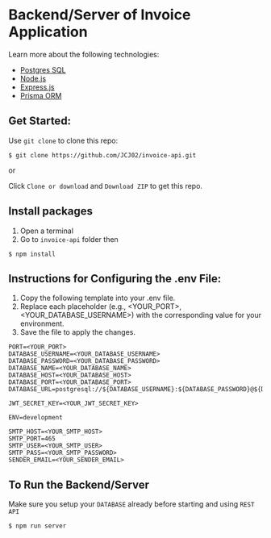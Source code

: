 # Backend/Server of Invoice Application

Learn more about the following technologies:

- [Postgres SQL](https://www.postgresql.org/docs/current/)
- [Node.js](https://nodejs.org/docs/latest/api/)
- [Express.js](https://expressjs.com/)
- [Prisma ORM](https://www.prisma.io/docs/orm)

## Get Started:

Use `git clone` to clone this repo:

```console
$ git clone https://github.com/JCJ02/invoice-api.git
```

or

Click `Clone or download` and `Download ZIP` to get this repo.

## Install packages

1. Open a terminal
2. Go to `invoice-api` folder then

```console
$ npm install
```

## Instructions for Configuring the .env File:

1. Copy the following template into your .env file.
2. Replace each placeholder (e.g., <YOUR_PORT>, <YOUR_DATABASE_USERNAME>) with the corresponding value for your environment.
3. Save the file to apply the changes.

```console
PORT=<YOUR_PORT>
DATABASE_USERNAME=<YOUR_DATABASE_USERNAME>
DATABASE_PASSWORD=<YOUR_DATABASE_PASSWORD>
DATABASE_NAME=<YOUR_DATABASE_NAME>
DATABASE_HOST=<YOUR_DATABASE_HOST>
DATABASE_PORT=<YOUR_DATABASE_PORT>
DATABASE_URL=postgresql://${DATABASE_USERNAME}:${DATABASE_PASSWORD}@${DATABASE_HOST}:${DATABASE_PORT}/${DATABASE_NAME}

JWT_SECRET_KEY=<YOUR_JWT_SECRET_KEY>

ENV=development

SMTP_HOST=<YOUR_SMTP_HOST>
SMTP_PORT=465
SMTP_USER=<YOUR_SMTP_USER>
SMTP_PASS=<YOUR_SMTP_PASSWORD>
SENDER_EMAIL=<YOUR_SENDER_EMAIL>
```

## To Run the Backend/Server

Make sure you setup your `DATABASE` already before starting and using `REST API`

```console
$ npm run server
```
